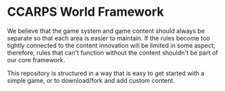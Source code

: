 # CCARPS World Framework

We believe that the game system and game content should always be separate so that each area is easier to maintain. If the rules become too tightly connected to the content innovation will be limited in some aspect; therefore, rules that can't function without the content shouldn't be part of our core framework.

This repository is structured in a way that is easy to get started with a simple game, or to download/fork and add custom content.

